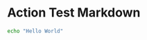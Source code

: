 # Action Test Markdown

```sh {"id":"01J68AKEPXAFZNRZWGTF6PZ4BR","name":"testMe"}
echo "Hello World"
```
